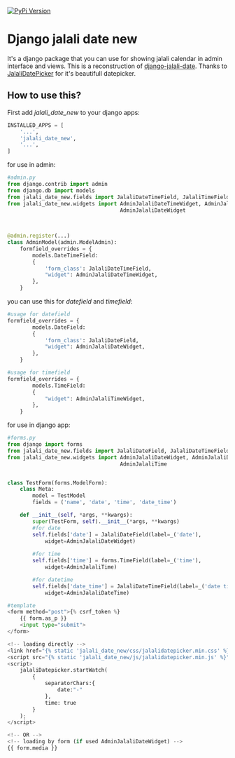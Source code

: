 [![PyPi Version](https://img.shields.io/pypi/v/Django-jalali-date-new.svg)](https://pypi.python.org/pypi/Django-jalali-date-new)

# Django jalali date new

It's a django package that you can use for showing jalali calendar in admin interface and views.
This is a reconstruction of [django-jalali-date](https://github.com/a-roomana/django-jalali-date).
Thanks to [JalaliDatePicker](https://github.com/majidh1/JalaliDatePicker) for it's beautifull datepicker.


## How to use this?
First add *jalali_date_new* to your django apps:
```python
INSTALLED_APPS = [
    '...',
    'jalali_date_new',
    '...',
]
```

for use in admin:
```python
#admin.py
from django.contrib import admin
from django.db import models
from jalali_date_new.fields import JalaliDateTimeField, JalaliTimeField
from jalali_date_new.widgets import AdminJalaliDateTimeWidget, AdminJalaliTimeWidget, 
									AdminJalaliDateWidget
  

  
@admin.register(...)
class AdminModel(admin.ModelAdmin):
	formfield_overrides = {
        models.DateTimeField: 
        {
            'form_class': JalaliDateTimeField,
            "widget": AdminJalaliDateTimeWidget,
        },
    }
```

you can use this for *datefield* and *timefield*:
```python
#usage for datefield
formfield_overrides = {
        models.DateField: 
        {
            'form_class': JalaliDateField,
            "widget": AdminJalaliDateWidget,
        },
    }

#usage for timefield
formfield_overrides = {
        models.TimeField: 
        {
            "widget": AdminJalaliTimeWidget,
        },
    }

```
for use in django app:
```python
#forms.py
from django import forms
from jalali_date_new.fields import JalaliDateField, JalaliDateTimeField
from jalali_date_new.widgets import AdminJalaliDateWidget, AdminJalaliDateTime,
									AdminJalaliTime


class TestForm(forms.ModelForm):
    class Meta:
        model = TestModel
        fields = ('name', 'date', 'time', 'date_time')

    def __init__(self, *args, **kwargs):
        super(TestForm, self).__init__(*args, **kwargs)
        #for date
        self.fields['date'] = JalaliDateField(label=_('date'), 
            widget=AdminJalaliDateWidget)
		
		#for time
        self.fields['time'] = forms.TimeField(label=_('time'), 
            widget=AdminJalaliTime)

		#for datetime
        self.fields['date_time'] = JalaliDateTimeField(label=_('date time'), 
            widget=AdminJalaliDateTime)
```
```python
#template
<form method="post">{% csrf_token %}
    {{ form.as_p }}
    <input type="submit">
</form>

<!-- loading directly -->
<link href="{% static 'jalali_date_new/css/jalalidatepicker.min.css' %}" rel="stylesheet">
<script src="{% static 'jalali_date_new/js/jalalidatepicker.min.js' %}" type="text/javascript"></script>
<script>
    jalaliDatepicker.startWatch(
        {
            separatorChars:{
                date:"-"
            },
            time: true
        }
    );
</script>

<!-- OR -->
<!-- loading by form (if used AdminJalaliDateWidget) -->
{{ form.media }}
```
